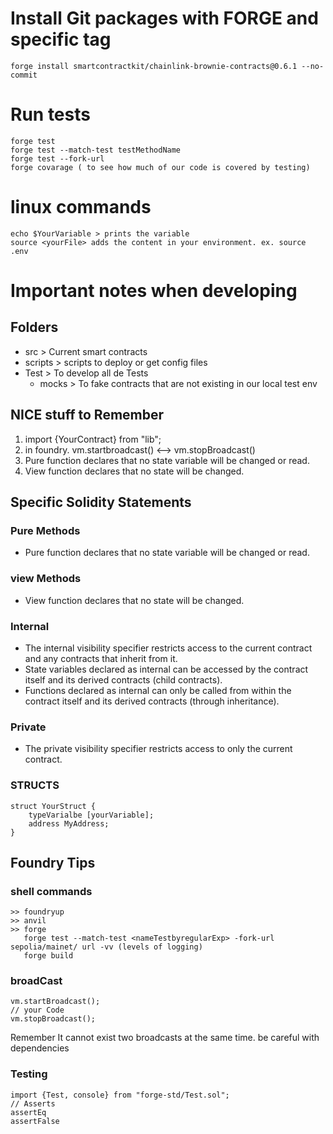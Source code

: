 
# Install Git packages with FORGE and specific tag
    forge install smartcontractkit/chainlink-brownie-contracts@0.6.1 --no-commit

# Run tests
	forge test
	forge test --match-test testMethodName
	forge test --fork-url
	forge covarage ( to see how much of our code is covered by testing) 

# linux commands
	
	echo $YourVariable > prints the variable
	source <yourFile> adds the content in your environment. ex. source .env 



# Important notes when developing

## Folders
* src > Current smart contracts
* scripts > scripts to deploy or get config files
* Test  > To develop all de Tests
   * mocks > To fake contracts that are not existing in our local test env


## NICE stuff to Remember

1. import {YourContract} from "lib";
2. in foundry. vm.startbroadcast() <--> vm.stopBroadcast()
3. Pure function declares that no state variable will be changed or read.
4. View function declares that no state will be changed.

## Specific Solidity Statements

### Pure Methods
* Pure function declares that no state variable will be changed or read.

### view Methods
* View function declares that no state will be changed.

### Internal 
* The internal visibility specifier restricts access to the current contract and any contracts that inherit from it.
* State variables declared as internal can be accessed by the contract itself and its derived contracts (child contracts).
* Functions declared as internal can only be called from within the contract itself and its derived contracts (through inheritance).

### Private
* The private visibility specifier restricts access to only the current contract.

### STRUCTS
```solidity
struct YourStruct {
	typeVarialbe [yourVariable];
	address MyAddress;
}
```

## Foundry Tips
### shell commands
	>> foundryup
	>> anvil
 	>> forge
	   forge test --match-test <nameTestbyregularExp> -fork-url sepolia/mainet/ url -vv (levels of logging) 
	   forge build
    
### broadCast
```solidity
vm.startBroadcast();
// your Code
vm.stopBroadcast();
```
Remember It cannot exist two broadcasts at the same time. be careful with dependencies 
 

### Testing 
``` solidity
import {Test, console} from "forge-std/Test.sol";
// Asserts 
assertEq
assertFalse

```
